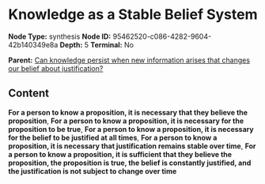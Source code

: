 # Knowledge as a Stable Belief System

**Node Type:** synthesis
**Node ID:** 95462520-c086-4282-9604-42b140349e8a
**Depth:** 5
**Terminal:** No

**Parent:** [Can knowledge persist when new information arises that changes our belief about justification?](can-knowledge-persist-when-new-information-arises-that-changes-our-belief-about-justification-antithesis-9a0fc9b1-a59b-411c-811c-b07d01d56f34.md)

## Content

**For a person to know a proposition, it is necessary that they believe the proposition**, **For a person to know a proposition, it is necessary for the proposition to be true**, **For a person to know a proposition, it is necessary for the belief to be justified at all times**, **For a person to know a proposition, it is necessary that justification remains stable over time**, **For a person to know a proposition, it is sufficient that they believe the proposition, the proposition is true, the belief is constantly justified, and the justification is not subject to change over time**
